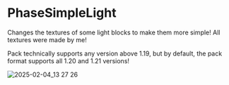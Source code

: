# PhaseSimpleLight
Changes the textures of some light blocks to make them more simple! All textures were made by me!

 Pack technically supports any version above 1.19, but by default, the pack format supports all 1.20 and 1.21 versions!
 
![2025-02-04_13 27 26](https://github.com/user-attachments/assets/b9791751-be48-462c-8870-2a0047f6f733)
